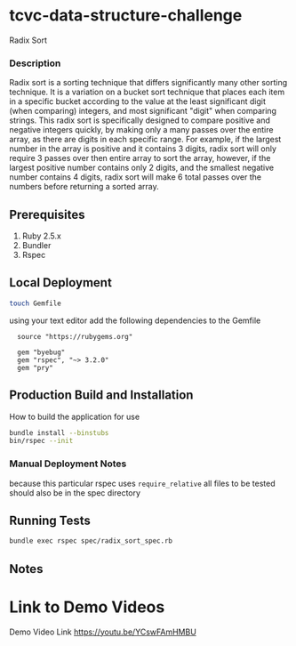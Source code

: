 # tcvc-data-structure-challenge
Radix Sort

### Description
Radix sort is a sorting technique that differs significantly many other sorting
technique. It is a variation on a bucket sort technique that places each item in
a specific bucket according to the value at the least significant digit (when comparing)
integers, and most significant "digit" when comparing strings. This radix sort is 
specifically designed to compare positive and negative integers quickly, by making only
a many passes over the entire array, as there are digits in each specific range.
For example, if the largest number in the array is positive and it contains 3 digits, 
radix sort will only require 3 passes over then entire array to sort the array, 
however, if the largest positive number contains only 2 digits, and the smallest 
negative number contains 4 digits, radix sort will make 6 total passes over the numbers 
before returning a sorted array.


## Prerequisites
1. Ruby 2.5.x
2. Bundler
3. Rspec

## Local Deployment
```bash
touch Gemfile
```
using your text editor add the following dependencies to the Gemfile

```
  source "https://rubygems.org"

  gem "byebug"
  gem "rspec", "~> 3.2.0"
  gem "pry"
```


## Production Build and Installation
How to build the application for use
```bash
bundle install --binstubs
bin/rspec --init
```

### Manual Deployment Notes
because this particular rspec uses `require_relative` 
all files to be tested should also be in the spec directory

## Running Tests
```bash
bundle exec rspec spec/radix_sort_spec.rb
```
## Notes

# Link to Demo Videos
Demo Video Link
https://youtu.be/YCswFAmHMBU
